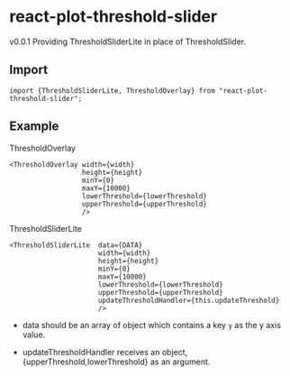 # react-plot-threshold-slider

v0.0.1
Providing ThresholdSliderLite in place of ThresholdSlider.

## Import
```
import {ThresholdSliderLite, ThresholdOverlay} from "react-plot-threshold-slider";
```

## Example

ThresholdOverlay

```
<ThresholdOverlay width={width}
                  height={height}
                  minY={0}
                  maxY={10000}
                  lowerThreshold={lowerThreshold}
                  upperThreshold={upperThreshold}
                  />
```

ThresholdSliderLite

```
<ThresholdSliderLite  data={DATA}
                      width={width}
                      height={height}
                      minY={0}
                      maxY={10000}
                      lowerThreshold={lowerThreshold}
                      upperThreshold={upperThreshold}
                      updateThresholdHandler={this.updateThreshold}
                      />
```

* data should be an array of object which contains a key `y` as the y axis value.

* updateThresholdHandler receives an object, {upperThreshold,lowerThreshold} as an argument.
